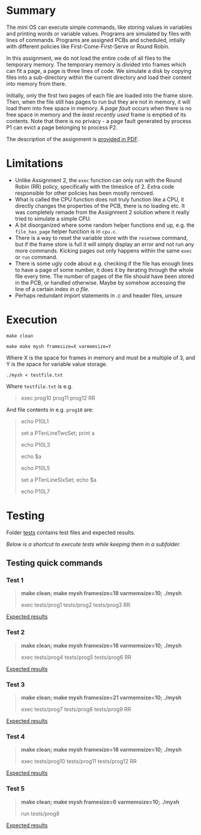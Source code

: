 # Summary

The mini OS can execute simple commands, like storing values in variables and printing words or variable values. Programs are simulated by files with lines of commands. Programs are assigned PCBs and scheduled, intially with different policies like First-Come-First-Serve or Round Robin.

In this assignment, we do not load the entire code of all files to the temporary memory. The temporary memory is divided into frames which can fit a page, a page is three lines of code. We simulate a disk by copying files into a sub-directory within the current directory and load their content into memory from there.

Initially, only the first two pages of each file are loaded into the frame store. Then, when the file still has pages to run but they are not in memory, it will load them into free space in memory. A *page fault* occurs when there is no free space in memory and the *least recently used* frame is emptied of its contents. Note that there is no privacy - a page fault generated by process P1 can evict a page belonging to process P2.

The description of the assignment is [provided in PDF](./Assignment3Winter2022.pdf). 


# Limitations
* Unlike Assignment 2, the `exec` function can only run with the Round Robin (RR) policy, specifically with the timeslice of 2. Extra code responsible for other policies has been mostly removed.
* What is called the CPU function does not truly function like a CPU, it directly changes the properties of the PCB, there is no loading etc. It was completely remade from the Assignment 2 solution where it really tried to simulate a simple CPU.
* A bit disorganized where some random helper functions end up, e.g. the `file_has_page` helper function is in `cpu.c`.
* There is a way to reset the variable store with the `resetmem` command, but if the frame store is full it will simply display an error and not run any more commands. Kicking pages out only happens within the same `exec` or `run` command.
* There is some ugly code about e.g. checking if the file has enough lines to have a page of some number, it does it by iterating through the whole file every time. The number of pages of the file should have been stored in the PCB, or handled otherwise. Maybe by somehow accessing the line of a certain index *in a file*. 
* Perhaps redundant import statements in .c and header files, unsure


# Execution

`make clean`

`make make mysh framesize=X varmemsize=Y`

Where X is the space for frames in memory and must be a multiple of 3, and Y is the space for variable value storage.

`./mysh < testfile.txt`

Where `testfile.txt` is e.g.
> exec prog10 prog11 prog12 RR

And file contents in e.g. `prog10` are:
<blockquote>

echo P10L1

set a PTenLineTwoSet; print a

echo P10L3

echo $a

echo P10L5

set a PTenLineSixSet; echo $a

echo P10L7
</blockquote>



# Testing
Folder [tests](./tests/) contains test files and expected results.

*Below is a shortcut to execute tests while keeping them in a subfolder.*


## Testing quick commands
### Test 1

<blockquote> 
<b>make clean; make mysh framesize=18 varmemsize=10; ./mysh</b>

exec tests/prog1 tests/prog2 tests/prog3 RR
</blockquote>

[Expected results](./tests/tc1_result)

### Test 2

<blockquote> 
<b>make clean; make mysh framesize=18 varmemsize=10; ./mysh</b>

exec tests/prog4 tests/prog5 tests/prog6 RR
</blockquote>

[Expected results](./tests/tc2_result)

### Test 3

<blockquote> 
<b>make clean; make mysh framesize=21 varmemsize=10; ./mysh</b>

exec tests/prog7 tests/prog8 tests/prog9 RR
</blockquote>

[Expected results](./tests/tc3_result)

### Test 4

<blockquote> 
<b>make clean; make mysh framesize=18 varmemsize=10; ./mysh</b>

exec tests/prog10 tests/prog11 tests/prog12 RR
</blockquote>

[Expected results](./tests/tc4_result)

### Test 5

<blockquote> 
<b>make clean; make mysh framesize=6 varmemsize=10; ./mysh</b>

run tests/prog8
</blockquote>

[Expected results](./tests/tc5_result)
